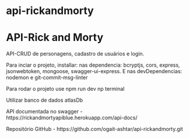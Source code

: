 # api-rickandmorty

<h1>API-Rick and Morty</h1>
<p>API-CRUD de personagens, cadastro de usuários e login.</p>
<p>Para inciar o projeto, installar: nas dependencia: bcryptjs, cors, express, jsonwebtoken, mongoose, swagger-ui-express. E nas devDependencias: nodemon e git-commit-msg-linter<p>
<p>Para rodar o projeto use npm run dev np terminal</p>
<p>Utilizar banco de dados atlasDb</p>
<p>API documentada no swagger - https://rickandmortyapiblue.herokuapp.com/api-docs/</p>
<p>Repositório GitHub - https://github.com/ogait-ashtar/api-rickandmorty.git</p>


